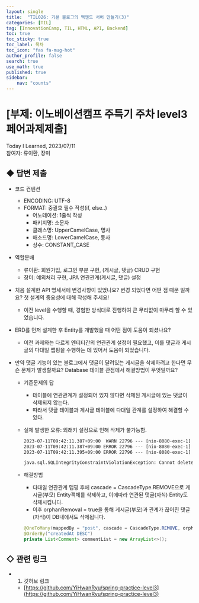 ```yaml
---
layout: single
title:  "TIL026: 기본 블로그의 백앤드 서버 만들기(3)"
categories: [TIL]
tag: [InnovationCamp, TIL, HTML, API, Backend] 
toc: true
toc_sticky: true
toc_label: 목차
toc_icon: "fas fa-mug-hot"
author_profile: false
search: true
use_math: true
published: true
sidebar:
    nav: "counts"
---
```


# [부제: 이노베이션캠프 주특기 주차 level3 페어과제제출]
Today I Learned, 2023/07/11<br>
참여자: 류이환, 장미

## ◆ 답변 제출

- 코드 컨벤션
  - ENCODING: UTF-8
  - FORMAT: 중괄호 필수 작성(if, else..)
    - 어노테이션: 1줄씩 작성
    - 패키지명: 소문자
    - 클래스명: UpperCamelCase, 명사
    - 매소드명: LowerCamelCase, 동사
    - 상수: CONSTANT_CASE

- 역할분배
  - 류이환: 회원가입, 로그인 부분 구현, (게시글, 댓글) CRUD 구현
  - 장미: 예외처리 구현, JPA 연관관계(게시글, 댓글) 설정

- 처음 설계한 API 명세서에 변경사항이 있었나요? 변경 되었다면 어떤 점 때문 일까요? 첫 설계의 중요성에 대해 작성해 주세요!
  - 이전 level을 수행할 때, 경험한 방식대로 진행하여 큰 무리없이 마무리 할 수 있었습니다.

- ERD를 먼저 설계한 후 Entity를 개발했을 때 어떤 점이 도움이 되셨나요?
  - 이전 과제와는 다르게 엔티티간의 연관관계 설정이 필요했고, 이를 댓글과 게시글의 다대일 맵핑을 수행하는 데 있어서 도움이 되었습니다.
    
- 만약 댓글 기능이 있는 블로그에서 댓글이 달려있는 게시글을 삭제하려고 한다면 무슨 문제가 발생할까요? Database 테이블 관점에서 해결방법이 무엇일까요?
  - 기존문제의 답
    - 테이블에 연관관계가 설정되어 있지 않다면 삭제된 게시글에 있는 댓글이 삭제되지 않는다.
    - 따라서 댓글 테이블과 게시글 테이블에 다대일 관계를 설정하여 해결할 수 있다.
  - 실제 발생한 오류: 외래키 설정으로 인해 삭제가 불가능함.
    
    ```html
    2023-07-11T09:42:11.387+09:00  WARN 22796 --- [nio-8080-exec-1] o.h.engine.jdbc.spi.SqlExceptionHelper   : SQL Error: 1451, SQLState: 23000
    2023-07-11T09:42:11.387+09:00 ERROR 22796 --- [nio-8080-exec-1] o.h.engine.jdbc.spi.SqlExceptionHelper   : Cannot delete or update a parent row: a foreign key constraint fails (`authself`.`comment`, CONSTRAINT `FKs1slvnkuemjsq2kj4h3vhx7i1` FOREIGN KEY (`post_id`) REFERENCES `post` (`id`))
    2023-07-11T09:42:11.395+09:00 ERROR 22796 --- [nio-8080-exec-1] o.a.c.c.C.[.[.[/].[dispatcherServlet]    : Servlet.service() for servlet [dispatcherServlet] in context with path [] threw exception [Request processing failed: org.springframework.dao.DataIntegrityViolationException: could not execute statement [Cannot delete or update a parent row: a foreign key constraint fails (`authself`.`comment`, CONSTRAINT `FKs1slvnkuemjsq2kj4h3vhx7i1` FOREIGN KEY (`post_id`) REFERENCES `post` (`id`))] [/* delete for com.example.blog.entity.Post */delete from post where id=?]; SQL [/* delete for com.example.blog.entity.Post */delete from post where id=?]; constraint [null]] with root cause

    java.sql.SQLIntegrityConstraintViolationException: Cannot delete or update a parent row: a foreign key constraint fails (`authself`.`comment`, CONSTRAINT `FKs1slvnkuemjsq2kj4h3vhx7i1` FOREIGN KEY (`post_id`) REFERENCES `post` (`id`))
    ```
  - 해결방법 
    - 다대일 연관관계 맵핑 후에 cascade = CascadeType.REMOVE으로 게시글(부모) Entity객체를 삭제하고, 이에따라 연관된 댓글(자식) Entity도 삭제시킵니다.
    - 이후 orphanRemoval = true을 통해 게시글(부모)과 관계가 끊어진 댓글(자식)이 DB내에서도 삭제됩니다.

    ```java
    @OneToMany(mappedBy = "post", cascade = CascadeType.REMOVE, orphanRemoval = true)
    @OrderBy("createdAt DESC")
    private List<Comment> commentList = new ArrayList<>();
    ```

## ◇ 관련 링크
- 1) 깃허브 링크
  - [https://github.com/YiHwanRyu/spring-practice-level3](https://github.com/YiHwanRyu/spring-practice-level3)